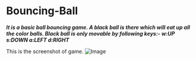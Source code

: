 # Bouncing-Ball
**_It is a basic ball  bouncing  game.
A black ball is there which will eat up all the color balls.
Black ball is only movable by following keys:-
w:UP
s:DOWN
a:LEFT
d:RIGHT_**

This is the screenshot of game.
![Image](https://github.com/Aditay286/Bouncing-Ball/bouncing.png)
